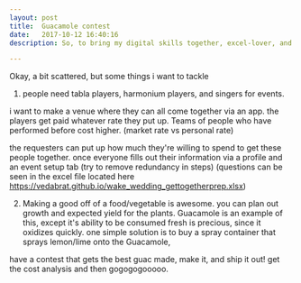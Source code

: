 ```yaml
---
layout: post
title:  Guacamole contest
date:   2017-10-12 16:40:16
description: So, to bring my digital skills together, excel-lover, and web developer a page to supply you with tools to create a contest effortlessly and systematically. this one is for guacamole.

---
```


Okay, a bit scattered, but some things i want to tackle

1. people need tabla players, harmonium players, and singers for events.

i want to make a venue where they can all come together via an app.
the players get paid whatever rate they put up.
Teams of people who have performed before cost higher. (market rate vs personal rate)

the requesters can put up how much they're willing to spend to get these people together. once everyone fills out their information via a profile and an event setup tab (try to remove redundancy in steps) (questions can be seen in the excel file located here https://vedabrat.github.io/wake_wedding_gettogetherprep.xlsx)

2. Making a good off of a food/vegetable is awesome. you can plan out growth and expected yield for the plants.
Guacamole is an example of this, except it's ability to be consumed fresh is precious, since it oxidizes quickly.
one simple solution is to buy a spray container that sprays lemon/lime onto the Guacamole,

have a contest that gets the best guac made, make it, and ship it out! get the cost analysis and then gogogogooooo.
